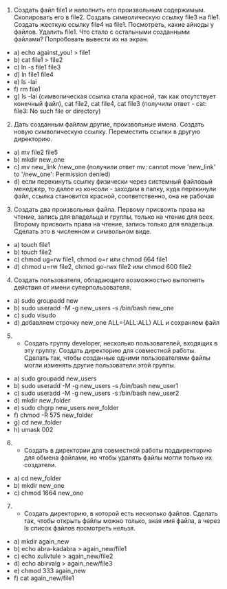 1. Создать файл file1 и наполнить его произвольным содержимым. Скопировать его в file2. Создать символическую ссылку file3 на file1. Создать жесткую ссылку file4 на file1. Посмотреть, какие айноды у файлов. Удалить file1. Что стало с остальными созданными файлами? Попробовать вывести их на экран.
 - a) echo against_you! > file1
 - b) cat file1 > file2
 - c) ln -s file1 file3
 - d) ln file1 file4
 - e) ls -lai
 - f) rm file1
 - g) ls -lai (символическая ссылка стала красной, так как отсутствует конечный файл), cat file2, cat file4, cat file3 (получили ответ - cat: file3: No such file or directory)

2. Дать созданным файлам другие, произвольные имена. Создать новую символическую ссылку. Переместить ссылки в другую директорию.
 - a) mv file2 file5
 - b) mkdir new_one
 - c) mv new_link /new_one (получили ответ mv: cannot move 'new_link' to '/new_one': Permission denied)
 - d) если перекинуть ссылку физически через системный файловый менеджер, то далее из консоли - заходим в папку, куда перекинули файл, ссылка становится красной, соответственно, она не рабочая


3. Создать два произвольных файла. Первому присвоить права на чтение, запись для владельца и группы, только на чтение для всех. Второму присвоить права на чтение, запись только для владельца. Сделать это в численном и символьном виде.
 - a) touch file1
 - b) touch file2
 - c) chmod ug=rw file1, chmod o=r или chmod 664 file1
 - d) chmod u=rw file2, chmod go-rwx file2 или chmod 600 file2
 
4. Создать пользователя, обладающего возможностью выполнять действия от имени суперпользователя.
 - a) sudo groupadd new
 - b) sudo useradd -M -g new_users -s /bin/bash new_one
 - c) sudo visudo
 - d) добавляем строчку new_one ALL=(ALL:ALL) ALL и сохраняем файл

5. * Создать группу developer, несколько пользователей, входящих в эту группу. Создать директорию для совместной работы. Сделать так, чтобы созданные одними пользователями файлы могли изменять другие пользователи этой группы.
 - a) sudo groupadd new_users
 - b) sudo useradd -M -g new_users -s /bin/bash new_user1
 - c) sudo useradd -M -g new_users -s /bin/bash new_user2
 - d) mkdir new_folder
 - e) sudo chgrp new_users new_folder
 - f) chmod -R 575 new_folder
 - g) cd new_folder
 - h) umask 002

6. * Создать в директории для совместной работы поддиректорию для обмена файлами, но чтобы удалять файлы могли только их создатели.
 - a) cd new_folder
 - b) mkdir new_one
 - c) chmod 1664 new_one

7. * Создать директорию, в которой есть несколько файлов. Сделать так, чтобы открыть файлы можно только, зная имя файла, а через ls список файлов посмотреть нельзя.
 - a) mkdir again_new
 - b) echo abra-kadabra > again_new/file1
 - c) echo xulivtule > again_new/file2
 - d) echo abirvalg > again_new/file3
 - e) chmod 333 again_new
 - f) cat again_new/file1